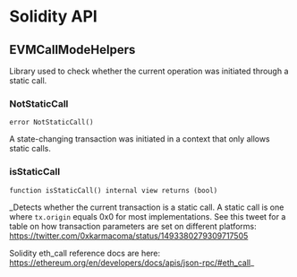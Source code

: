 # Solidity API

## EVMCallModeHelpers

Library used to check whether the current operation was initiated through a static call.

### NotStaticCall

```solidity
error NotStaticCall()
```

A state-changing transaction was initiated in a context that only allows static calls.

### isStaticCall

```solidity
function isStaticCall() internal view returns (bool)
```

_Detects whether the current transaction is a static call.
A static call is one where `tx.origin` equals 0x0 for most implementations.
See this tweet for a table on how transaction parameters are set on different platforms:
https://twitter.com/0xkarmacoma/status/1493380279309717505

Solidity eth_call reference docs are here: https://ethereum.org/en/developers/docs/apis/json-rpc/#eth_call_

